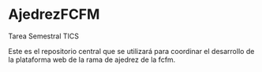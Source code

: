 # AjedrezFCFM
Tarea Semestral TICS

Este es el repositorio central que se utilizará para coordinar el desarrollo de la plataforma web de la rama de ajedrez de la fcfm.
